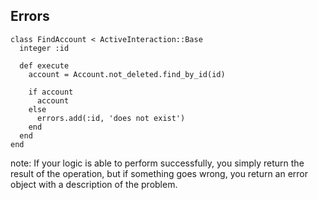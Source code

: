 ##  Errors

    class FindAccount < ActiveInteraction::Base
      integer :id

      def execute
        account = Account.not_deleted.find_by_id(id)

        if account
          account
        else
          errors.add(:id, 'does not exist')
        end
      end
    end

note:
    If your logic is able to perform successfully, you simply return the result of the operation, but if something goes
    wrong, you return an error object with a description of the problem.
